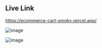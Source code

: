 ## Live Link
https://ecommerce-cart-smoky.vercel.app/

![image](https://user-images.githubusercontent.com/77607002/190167976-f0f15c17-16ec-44d5-9330-358ddf226cee.png)

![image](https://user-images.githubusercontent.com/77607002/190168272-48ac1683-3b78-44a9-b87d-9d4d8c9f16e2.png)
